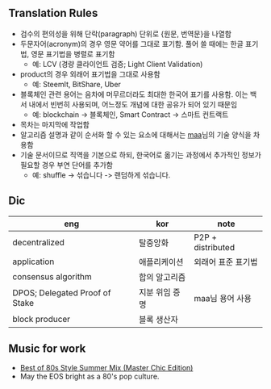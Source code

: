 ## Translation Rules

* 검수의 편의성을 위해 단락(paragraph) 단위로 {원문, 번역문}을 나열함
* 두문자어(acronym)의 경우 영문 약어를 그대로 표기함. 풀어 쓸 때에는 한글 표기법, 영문 표기법을 병렬로 표기함
    - 예: LCV (경량 클라이언트 검증; Light Client Validation)
* product의 경우 외래어 표기법을 그대로 사용함
    - 예: SteemIt, BitShare, Uber
* 블록체인 관련 용어는 음차에 머무르더라도 최대한 한국어 표기를 사용함. 이는 백서 내에서 빈번히 사용되며, 어느정도 개념에 대한 공유가 되어 있기 때문임
    - 예: blockchain -> 블록체인, Smart Contract -> 스마트 컨트랙트
* 목차는 마지막에 작업함
* 알고리즘 설명과 같이 순서화 할 수 있는 요소에 대해서는 [maa](https://steemit.com/@maa)님의 기술 양식을 차용함
* 기술 문서이므로 직역을 기본으로 하되, 한국어로 옮기는 과정에서 추가적인 정보가 필요할 경우 부연 단어를 추가함
    - 예: shuffle -> 섞습니다 -> 랜덤하게 섞습니다.

## Dic

|eng                            |kor                        |note|
|-------------------------------|---------------------------|----|
|decentralized                  |탈중앙화                    |P2P + distributed|
|application                    |애플리케이션                 |외래어 표준 표기법|
|consensus algorithm            |합의 알고리즘                ||
|DPOS; Delegated Proof of Stake |지분 위임 증명               |maa님 용어 사용|
|block producer                 |블록 생산자                 ||

## Music for work

- [Best of 80s Style Summer Mix (Master Chic Edition)](https://www.youtube.com/watch?v=V6UaJoGOW50)
- May the EOS bright as a 80's pop culture.